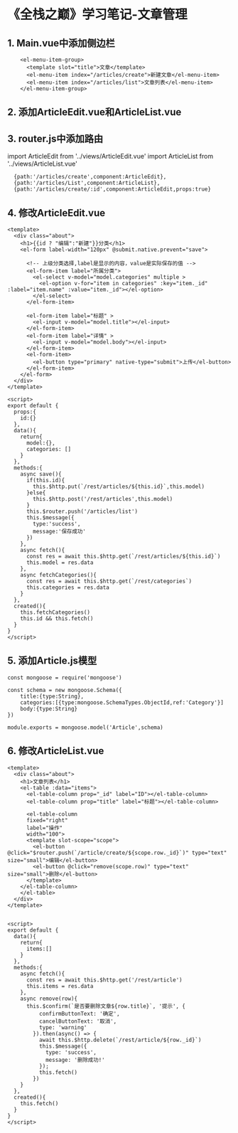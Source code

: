 # 《全栈之巅》学习笔记-文章管理

## 1. Main.vue中添加侧边栏
        <el-menu-item-group>
          <template slot="title">文章</template>
          <el-menu-item index="/articles/create">新建文章</el-menu-item>
          <el-menu-item index="/articles/list">文章列表</el-menu-item>
        </el-menu-item-group>
## 2. 添加ArticleEdit.vue和ArticleList.vue
## 3. router.js中添加路由
import ArticleEdit from '../views/ArticleEdit.vue'
import ArticleList from '../views/ArticleList.vue'

      {path:'/articles/create',component:ArticleEdit},
      {path:'/articles/List',component:ArticleList},
      {path:'/articles/create/:id',component:ArticleEdit,props:true}
## 4. 修改ArticleEdit.vue
```
<template>
  <div class="about">
    <h1>{{id ? "编辑":"新建"}}分类</h1>
    <el-form label-width="120px" @submit.native.prevent="save">

      <!-- 上级分类选择,label是显示的内容，value是实际保存的值 -->
      <el-form-item label="所属分类">
        <el-select v-model="model.categories" multiple >
          <el-option v-for="item in categories" :key="item._id" :label="item.name" :value="item._id"></el-option>
        </el-select>
      </el-form-item>

      <el-form-item label="标题" >
        <el-input v-model="model.title"></el-input>
      </el-form-item>
      <el-form-item label="详情" >
        <el-input v-model="model.body"></el-input>
      </el-form-item>
      <el-form-item>
        <el-button type="primary" native-type="submit">上传</el-button>
      </el-form-item>
    </el-form>
  </div>
</template>

<script>
export default {
  props:{
    id:{}
  },
  data(){
    return{
      model:{},
      categories: []
    }
  },
  methods:{
    async save(){
      if(this.id){
        this.$http.put(`/rest/articles/${this.id}`,this.model)
      }else{
        this.$http.post('/rest/articles',this.model)
      }
      this.$router.push('/articles/list')
      this.$message({
        type:'success',
        message:'保存成功'
      })
    },
    async fetch(){
      const res = await this.$http.get(`/rest/articles/${this.id}`)
      this.model = res.data
    },
    async fetchCategories(){
      const res = await this.$http.get(`/rest/categories`)
      this.categories = res.data
    }
  },
  created(){
    this.fetchCategories()
    this.id && this.fetch()
  }
}
</script>
```
## 5. 添加Article.js模型
```
const mongoose = require('mongoose')

const schema = new mongoose.Schema({
    title:{type:String},
    categories:[{type:mongoose.SchemaTypes.ObjectId,ref:'Category'}]
    body:{type:String}
})

module.exports = mongoose.model('Article',schema)
```
## 6. 修改ArticleList.vue
```
<template>
  <div class="about">
    <h1>文章列表</h1>
    <el-table :data="items">
      <el-table-column prop="_id" label="ID"></el-table-column>
      <el-table-column prop="title" label="标题"></el-table-column>
      
      <el-table-column
      fixed="right"
      label="操作"
      width="100">
      <template slot-scope="scope">
        <el-button @click="$router.push(`/article/create/${scope.row._id}`)" type="text" size="small">编辑</el-button>
        <el-button @click="remove(scope.row)" type="text" size="small">删除</el-button>
      </template>
    </el-table-column>
    </el-table>
  </div>
</template>


<script>
export default {
  data(){
    return{
      items:[]
    }
  },
  methods:{
    async fetch(){
      const res = await this.$http.get('/rest/article')
      this.items = res.data
    },
    async remove(row){
      this.$confirm(`是否要删除文章${row.title}`, '提示', {
          confirmButtonText: '确定',
          cancelButtonText: '取消',
          type: 'warning'
        }).then(async() => {
          await this.$http.delete(`/rest/article/${row._id}`)
          this.$message({
            type: 'success',
            message: '删除成功!'
          });
          this.fetch()
        })
    }
  },
  created(){
    this.fetch()
  }
}
</script>
```

